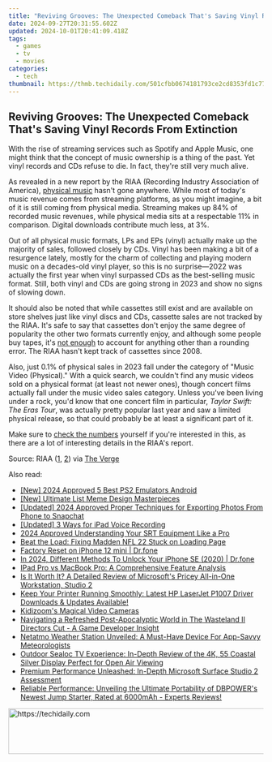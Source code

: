 ```yaml
---
title: "Reviving Grooves: The Unexpected Comeback That's Saving Vinyl Records From Extinction"
date: 2024-09-27T20:31:55.602Z
updated: 2024-10-01T20:41:09.418Z
tags:
  - games
  - tv
  - movies
categories:
  - tech
thumbnail: https://thmb.techidaily.com/501cfbb0674181793ce2cd8353fd1c77b58868d2c9678fbe9da8ac95eb395e1d.jpg
---
```


## Reviving Grooves: The Unexpected Comeback That's Saving Vinyl Records From Extinction

With the rise of streaming services such as Spotify and Apple Music, one might think that the concept of music ownership is a thing of the past. Yet vinyl records and CDs refuse to die. In fact, they're still very much alive.

 As revealed in a new report by the RIAA (Recording Industry Association of America), [physical music](https://bypass-frp.techidaily.com/in-2024-is-gsm-flasher-adb-legit-full-review-to-bypass-your-honor-magic-vs-2-phone-frp-lock-by-drfone-android/) hasn't gone anywhere. While most of today's music revenue comes from streaming platforms, as you might imagine, a bit of it is still coming from physical media. Streaming makes up 84% of recorded music revenues, while physical media sits at a respectable 11% in comparison. Digital downloads contribute much less, at 3%.

 Out of all physical music formats, LPs and EPs (vinyl) actually make up the majority of sales, followed closely by CDs. Vinyl has been making a bit of a resurgence lately, mostly for the charm of collecting and playing modern music on a decades-old vinyl player, so this is no surprise—2022 was actually the first year when vinyl surpassed CDs as the best-selling music format. Still, both vinyl and CDs are going strong in 2023 and show no signs of slowing down.

 It should also be noted that while cassettes still exist and are available on store shelves just like vinyl discs and CDs, cassette sales are not tracked by the RIAA. It's safe to say that cassettes don't enjoy the same degree of popularity the other two formats currently enjoy, and although some people buy tapes, it's [not enough](https://ra.co/news/33540) to account for anything other than a rounding error. The RIAA hasn't kept track of cassettes since 2008.

 Also, just 0.1% of physical sales in 2023 fall under the category of "Music Video (Physical)." With a quick search, we couldn't find any music videos sold on a physical format (at least not newer ones), though concert films actually fall under the music video sales category. Unless you've been living under a rock, you'd know that one concert film in particular, _Taylor Swift: The Eras Tour_, was actually pretty popular last year and saw a limited physical release, so that could probably be at least a significant part of it.

 Make sure to [check the numbers](http://www.riaa.com/wp-content/uploads/2024/03/2023-Year-End-Revenue-Statistics.pdf) yourself if you're interested in this, as there are a lot of interesting details in the RIAA's report.

 Source: RIAA ([1](https://www.riaa.com/wp-content/uploads/2024/03/2023-Year-End-Revenue-Statistics.pdf), [2](https://www.riaa.com/u-s-sales-database/)) via [The Verge](https://www.theverge.com/2024/3/26/24112369/riaa-2023-music-revenue-streaming-vinyl-cds-physical-media)

<ins class="adsbygoogle"
     style="display:block"
     data-ad-format="autorelaxed"
     data-ad-client="ca-pub-7571918770474297"
     data-ad-slot="1223367746"></ins>

<ins class="adsbygoogle"
     style="display:block"
     data-ad-client="ca-pub-7571918770474297"
     data-ad-slot="8358498916"
     data-ad-format="auto"
     data-full-width-responsive="true"></ins>

<span class="atpl-alsoreadstyle">Also read:</span>
<div><ul>
<li><a href="https://screen-recording.techidaily.com/new-2024-approved-5-best-ps2-emulators-android/"><u>[New] 2024 Approved 5 Best PS2 Emulators Android</u></a></li>
<li><a href="https://some-approaches.techidaily.com/new-ultimate-list-meme-design-masterpieces/"><u>[New] Ultimate List Meme Design Masterpieces</u></a></li>
<li><a href="https://snapchat-videos.techidaily.com/updated-2024-approved-proper-techniques-for-exporting-photos-from-phone-to-snapchat/"><u>[Updated] 2024 Approved Proper Techniques for Exporting Photos From Phone to Snapchat</u></a></li>
<li><a href="https://video-capture.techidaily.com/updated-3-ways-for-ipad-voice-recording/"><u>[Updated] 3 Ways for iPad Voice Recording</u></a></li>
<li><a href="https://some-skills.techidaily.com/2024-approved-understanding-your-srt-equipment-like-a-pro/"><u>2024 Approved Understanding Your SRT Equipment Like a Pro</u></a></li>
<li><a href="https://win-answers.techidaily.com/beat-the-load-fixing-madden-nfl-22-stuck-on-loading-page/"><u>Beat the Load: Fixing Madden NFL 22 Stuck on Loading Page</u></a></li>
<li><a href="https://phone-solutions.techidaily.com/factory-reset-on-iphone-12-mini-drfone-by-drfone-ios-system-repair-ios-system-repair/"><u>Factory Reset on iPhone 12 mini | Dr.fone</u></a></li>
<li><a href="https://iphone-unlock.techidaily.com/in-2024-different-methods-to-unlock-your-iphone-se-2020-drfone-by-drfone-ios/"><u>In 2024, Different Methods To Unlock Your iPhone SE (2020) | Dr.fone</u></a></li>
<li><a href="https://buynow-tips.techidaily.com/ipad-pro-vs-macbook-pro-a-comprehensive-feature-analysis/"><u>IPad Pro vs MacBook Pro: A Comprehensive Feature Analysis</u></a></li>
<li><a href="https://buynow-tips.techidaily.com/is-it-worth-it-a-detailed-review-of-microsofts-pricey-all-in-one-workstation-studio-2/"><u>Is It Worth It? A Detailed Review of Microsoft's Pricey All-in-One Workstation, Studio 2</u></a></li>
<li><a href="https://hardware-help.techidaily.com/keep-your-printer-running-smoothly-latest-hp-laserjet-p1007-driver-downloads-and-updates-available/"><u>Keep Your Printer Running Smoothly: Latest HP LaserJet P1007 Driver Downloads & Updates Available!</u></a></li>
<li><a href="https://buynow-tips.techidaily.com/kidizooms-magical-video-cameras/"><u>Kidizoom's Magical Video Cameras</u></a></li>
<li><a href="https://buynow-tips.techidaily.com/navigating-a-refreshed-post-apocalyptic-world-in-the-wasteland-ii-directors-cut-a-game-developer-insight/"><u>Navigating a Refreshed Post-Apocalyptic World in The Wasteland II Directors Cut - A Game Developer Insight</u></a></li>
<li><a href="https://buynow-tips.techidaily.com/netatmo-weather-station-unveiled-a-must-have-device-for-app-savvy-meteorologists/"><u>Netatmo Weather Station Unveiled: A Must-Have Device For App-Savvy Meteorologists</u></a></li>
<li><a href="https://buynow-tips.techidaily.com/outdoor-sealoc-tv-experience-in-depth-review-of-the-4k-55-coastal-silver-display-perfect-for-open-air-viewing/"><u>Outdoor Sealoc TV Experience: In-Depth Review of the 4K, 55 Coastal Silver Display Perfect for Open Air Viewing</u></a></li>
<li><a href="https://buynow-tips.techidaily.com/premium-performance-unleashed-in-depth-microsoft-surface-studio-2-assessment/"><u>Premium Performance Unleashed: In-Depth Microsoft Surface Studio 2 Assessment</u></a></li>
<li><a href="https://buynow-tips.techidaily.com/reliable-performance-unveiling-the-ultimate-portability-of-dbpowers-newest-jump-starter-rated-at-6000mah-experts-reviews/"><u>Reliable Performance: Unveiling the Ultimate Portability of DBPOWER's Newest Jump Starter, Rated at 6000mAh - Experts Reviews!</u></a></li>
</ul></div>

<!-- affiliate ads begin -->
<a href="https://appsumo.8odi.net/c/5597632/2044586/7443" target="_top" id="2044586">
  <img src="//a.impactradius-go.com/display-ad/7443-2044586" border="0" alt="https://techidaily.com" width="728" height="90"/>
</a>
<img height="0" width="0" src="https://appsumo.8odi.net/i/5597632/2044586/7443" style="position:absolute;visibility:hidden;" border="0" />
<!-- affiliate ads end -->

